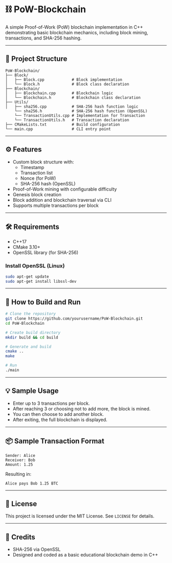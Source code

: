 # ⛓️ PoW-Blockchain

A simple Proof-of-Work (PoW) blockchain implementation in C++ demonstrating basic blockchain mechanics, including block mining, transactions, and SHA-256 hashing.

---

## 📁 Project Structure

```
PoW-Blockchain/
├── Block/
│   ├── Block.cpp            # Block implementation
│   └── Block.h              # Block class declaration
├── Blockchain/
│   ├── Blockchain.cpp       # Blockchain logic
│   └── Blockchain.h         # Blockchain class declaration
├── Utils/
│   ├── sha256.cpp           # SHA-256 hash function logic
    └── sha256.h             # SHA-256 hash function (OpenSSL)
    └── TransactionUtils.cpp # Implementation for Transaction
    └── TransactionUtils.h   # Transaction declaration
├── CMakeLists.txt           # Build configuration
└── main.cpp                 # CLI entry point
```

---

## ⚙️ Features

- Custom block structure with:
  - Timestamp
  - Transaction list
  - Nonce (for PoW)
  - SHA-256 hash (OpenSSL)
- Proof-of-Work mining with configurable difficulty
- Genesis block creation
- Block addition and blockchain traversal via CLI
- Supports multiple transactions per block

---

## 🛠️ Requirements

- C++17
- CMake 3.10+
- OpenSSL library (for SHA-256)

### Install OpenSSL (Linux)

```bash
sudo apt-get update
sudo apt-get install libssl-dev
```

---

## 🚀 How to Build and Run

```bash
# Clone the repository
git clone https://github.com/yourusername/PoW-Blockchain.git
cd PoW-Blockchain

# Create build directory
mkdir build && cd build

# Generate and build
cmake ..
make

# Run
./main
```

---

## 💡 Sample Usage

- Enter up to 3 transactions per block.
- After reaching 3 or choosing not to add more, the block is mined.
- You can then choose to add another block.
- After exiting, the full blockchain is displayed.

---

## 📦 Sample Transaction Format

```
Sender: Alice
Receiver: Bob
Amount: 1.25
```

Resulting in:

```
Alice pays Bob 1.25 BTC
```

---

## 🧾 License

This project is licensed under the MIT License. See `LICENSE` for details.

---

## 🙌 Credits

- SHA-256 via OpenSSL
- Designed and coded as a basic educational blockchain demo in C++
